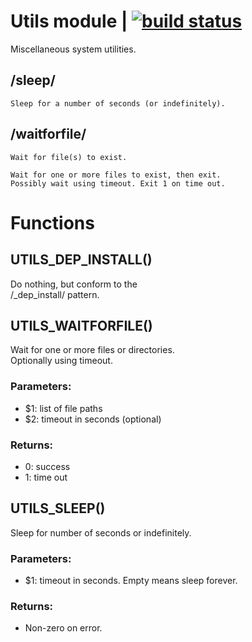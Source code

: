 # Utils module | [![build status](https://gitlab.com/space-sh/utils/badges/master/build.svg)](https://gitlab.com/space-sh/utils/commits/master)

Miscellaneous system utilities.



## /sleep/
	Sleep for a number of seconds (or indefinitely).


## /waitforfile/
	Wait for file(s) to exist.

	Wait for one or more files to exist, then exit.
	Possibly wait using timeout. Exit 1 on time out.
	


# Functions 

## UTILS\_DEP\_INSTALL()  
  
  
  
Do nothing, but conform to the  
/\_dep\_install/ pattern.  
  
  
  
## UTILS\_WAITFORFILE()  
  
  
  
Wait for one or more files or directories.  
Optionally using timeout.  
  
### Parameters:  
- $1: list of file paths  
- $2: timeout in seconds (optional)  
  
### Returns:  
- 0: success  
- 1: time out  
  
  
  
## UTILS\_SLEEP()  
  
  
  
Sleep for number of seconds or indefinitely.  
  
### Parameters:  
- $1: timeout in seconds. Empty means sleep forever.  
  
### Returns:  
- Non-zero on error.  
  
  
  
